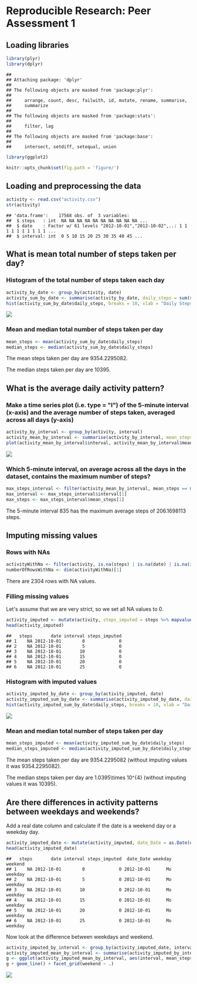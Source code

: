 # Reproducible Research: Peer Assessment 1
## Loading libraries

```r
library(plyr)
library(dplyr)
```

```
## 
## Attaching package: 'dplyr'
## 
## The following objects are masked from 'package:plyr':
## 
##     arrange, count, desc, failwith, id, mutate, rename, summarise,
##     summarize
## 
## The following objects are masked from 'package:stats':
## 
##     filter, lag
## 
## The following objects are masked from 'package:base':
## 
##     intersect, setdiff, setequal, union
```

```r
library(ggplot2)
```


```r
knitr::opts_chunk$set(fig.path = 'figure/')
```

## Loading and preprocessing the data

```r
activity <- read.csv("activity.csv")
str(activity)
```

```
## 'data.frame':	17568 obs. of  3 variables:
##  $ steps   : int  NA NA NA NA NA NA NA NA NA NA ...
##  $ date    : Factor w/ 61 levels "2012-10-01","2012-10-02",..: 1 1 1 1 1 1 1 1 1 1 ...
##  $ interval: int  0 5 10 15 20 25 30 35 40 45 ...
```

## What is mean total number of steps taken per day?
### Histogram of the total number of steps taken each day

```r
activity_by_date <- group_by(activity, date)
activity_sum_by_date <- summarise(activity_by_date, daily_steps = sum(steps, na.rm = TRUE))
hist(activity_sum_by_date$daily_steps, breaks = 10, xlab = "Daily Steps", main = "Histogram of Daily Steps")
```

![](figure/histogram-1.png) 

### Mean and median total number of steps taken per day

```r
mean_steps <- mean(activity_sum_by_date$daily_steps)
median_steps <- median(activity_sum_by_date$daily_steps)
```
The mean steps taken per day are 9354.2295082.

The median steps taken per day are 10395.

## What is the average daily activity pattern?

### Make a time series plot (i.e. type = "l") of the 5-minute interval (x-axis) and the average number of steps taken, averaged across all days (y-axis)

```r
activity_by_interval <- group_by(activity, interval)
activity_mean_by_interval <- summarise(activity_by_interval, mean_steps = mean(steps, na.rm = TRUE))
plot(activity_mean_by_interval$interval, activity_mean_by_interval$mean_steps, type = "l", xlab = "Interval", ylab = "Mean Steps", main = "Average steps during a day")
```

![](figure/daily_activity_pattern-1.png) 

### Which 5-minute interval, on average across all the days in the dataset, contains the maximum number of steps?

```r
max_steps_interval <- filter(activity_mean_by_interval, mean_steps == max(mean_steps))
max_interval <- max_steps_interval$interval[1]
max_steps <- max_steps_interval$mean_steps[1]
```
The 5-minute interval 835 has the maximum average steps of 206.1698113 steps.

## Imputing missing values
### Rows with NAs

```r
activityWithNa <- filter(activity, is.na(steps) | is.na(date) | is.na(interval))
numberOfRowsWithNa <- dim(activityWithNa)[1]
```
There are 2304 rows with NA values.

### Filling missing values
Let's assume that we are very strict, so we set all NA values to 0.

```r
activity_imputed <- mutate(activity, steps_imputed = steps %>% mapvalues(NA, 0))
head(activity_imputed)
```

```
##   steps       date interval steps_imputed
## 1    NA 2012-10-01        0             0
## 2    NA 2012-10-01        5             0
## 3    NA 2012-10-01       10             0
## 4    NA 2012-10-01       15             0
## 5    NA 2012-10-01       20             0
## 6    NA 2012-10-01       25             0
```

### Histogram with imputed values

```r
activity_imputed_by_date <- group_by(activity_imputed, date)
activity_imputed_sum_by_date <- summarise(activity_imputed_by_date, daily_steps = sum(steps_imputed))
hist(activity_imputed_sum_by_date$daily_steps, breaks = 10, xlab = "Daily Steps Imputed", main = "Histogram of Daily Steps Imputed")
```

![](figure/histogram_imputed-1.png) 

### Mean and median total number of steps taken per day

```r
mean_steps_imputed <- mean(activity_imputed_sum_by_date$daily_steps)
median_steps_imputed <- median(activity_imputed_sum_by_date$daily_steps)
```
The mean steps taken per day are 9354.2295082 (without imputing values it was 9354.2295082).

The median steps taken per day are 1.0395\times 10^{4} (without imputing values it was 10395).

## Are there differences in activity patterns between weekdays and weekends?
Add a real date column and calculate if the date is a weekend day or a weekday day.

```r
activity_imputed_date <- mutate(activity_imputed, date_Date = as.Date(date), weekday = weekdays(date_Date, abbreviate = TRUE), weekend = factor(1 * (weekday %in% c("Sa", "So")), labels = c("weekday", "weekend")))
head(activity_imputed_date)
```

```
##   steps       date interval steps_imputed  date_Date weekday weekend
## 1    NA 2012-10-01        0             0 2012-10-01      Mo weekday
## 2    NA 2012-10-01        5             0 2012-10-01      Mo weekday
## 3    NA 2012-10-01       10             0 2012-10-01      Mo weekday
## 4    NA 2012-10-01       15             0 2012-10-01      Mo weekday
## 5    NA 2012-10-01       20             0 2012-10-01      Mo weekday
## 6    NA 2012-10-01       25             0 2012-10-01      Mo weekday
```

Now look at the difference between weekdays and weekend.

```r
activity_imputed_by_interval <- group_by(activity_imputed_date, interval, weekend)
activity_imputed_mean_by_interval <- summarise(activity_imputed_by_interval, mean_steps = mean(steps, na.rm = TRUE))
g <- ggplot(activity_imputed_mean_by_interval, aes(interval, mean_steps))
g + geom_line() + facet_grid(weekend ~ .)
```

![](figure/weekend_pattern-1.png) 
